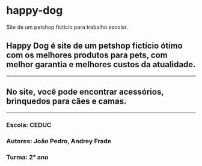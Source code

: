 # happy-dog
Site de um petshop fictício para trabalho escolar.

## Happy Dog é site de um petshop fictício ótimo com os melhores produtos para pets, com melhor garantia e melhores custos da atualidade.
<hr>

## No site, você pode encontrar acessórios, brinquedos para cães e camas.
<hr>

### Escola: CEDUC
### Autores: João Pedro, Andrey Frade
### Turma: 2° ano
